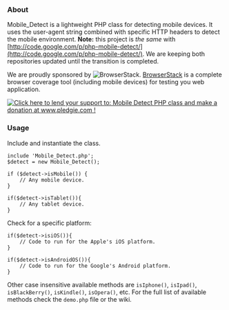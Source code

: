 ### About

Mobile_Detect is a lightweight PHP class for detecting mobile devices. It uses the user-agent string combined with specific HTTP headers to detect the mobile environment.
**Note:** this project is _the same_ with [http://code.google.com/p/php-mobile-detect/](http://code.google.com/p/php-mobile-detect/). We are keeping both repositories updated until the transition is completed.

We are proudly sponsored by ![BrowserStack](http://jquery.org/wp-content/uploads/2010/01/browserstack-150.png). [BrowserStack](http://www.browserstack.com) is a complete browser coverage tool (including mobile devices) for testing you web application.

<a href='http://www.pledgie.com/campaigns/18179'><img alt='Click here to lend your support to: Mobile Detect PHP class and make a donation at www.pledgie.com !' src='http://www.pledgie.com/campaigns/18179.png?skin_name=chrome' border='0' /></a>

### Usage

Include and instantiate the class.
```
include 'Mobile_Detect.php';
$detect = new Mobile_Detect();
```
```
if ($detect->isMobile()) {
    // Any mobile device.
}
```
```
if($detect->isTablet()){
    // Any tablet device.
}
```

Check for a specific platform:
```
if($detect->isiOS()){
    // Code to run for the Apple's iOS platform.
}
```
```
if($detect->isAndroidOS()){
    // Code to run for the Google's Android platform.
}
```
Other case insensitive available methods are `isIphone()`, `isIpad()`, `isBlackBerry()`, `isKindle()`, `isOpera()`, etc. For the full list of available methods check the `demo.php` file or the wiki.